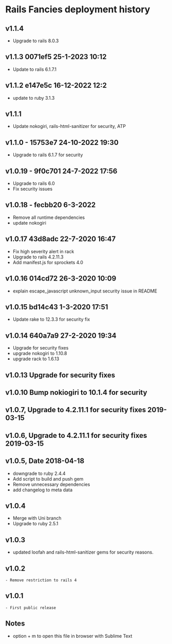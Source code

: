 # Rails Fancies deployment history
## v1.1.4
  - Upgrade to rails 8.0.3
## v1.1.3 0071ef5 25-1-2023 10:12
  - Update to rails  6.1.7.1
## v1.1.2 e147e5c 16-12-2022 12:2
  - update to ruby 3.1.3
## v1.1.1
  - Update nokogiri, rails-html-sanitizer for security, ATP
## v1.1.0 - 15753e7 24-10-2022 19:30
  - Upgrade to rails 6.1.7 for security
## v1.0.19 - 9f0c701 24-7-2022 17:56
  - Upgrade to rails 6.0
  - Fix security issues
## v1.0.18 - fecbb20 6-3-2022
  - Remove all runtime dependencies
  - update nokogiri
## v1.0.17 43d8adc 22-7-2020 16:47
  - Fix high severity alert in rack
  - Upgrade to rails 4.2.11.3
  - Add manifest.js for sprockets 4.0
## v1.0.16 014cd72 26-3-2020 10:09
  - explain escape_javascript unknown_input security issue in README
## v1.0.15 bd14c43 1-3-2020 17:51
 - Update rake to 12.3.3 for security fix
## v1.0.14 640a7a9 27-2-2020 19:34
  - Upgrade for security fixes
  - upgrade nokogiri to 1.10.8
  - upgrade rack to 1.6.13
## v1.0.13 Upgrade for security fixes
## v1.0.10 Bump nokiogiri to 10.1.4 for security
## v1.0.7, Upgrade to 4.2.11.1 for security fixes 2019-03-15
## v1.0.6, Upgrade to 4.2.11.1 for security fixes 2019-03-15
## v1.0.5, Date 2018-04-18
  - downgrade to ruby 2.4.4
  - Add script to build and push gem
  - Remove unnecessary dependencies
  - add changelog to meta data
## v1.0.4
  - Merge with Uni branch
  - Upgrade to ruby 2.5.1
## v1.0.3
  - updated loofah and rails-html-sanitizer gems for security reasons.
## v1.0.2
	- Remove restriction to rails 4
## v1.0.1
	- First public release
## Notes
  - option + m to open this file in browser with Sublime Text
